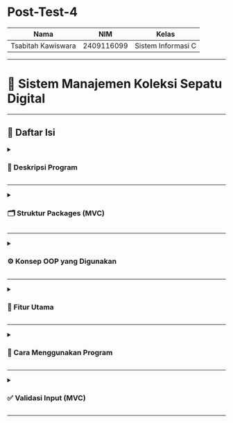# Post-Test-4

| Nama                      | NIM           | Kelas             |
|---------------------------|---------------|-------------------|
| Tsabitah Kawiswara        | 2409116099    | Sistem Informasi C |
---
# 👟 Sistem Manajemen Koleksi Sepatu Digital 
---

## 📑 Daftar Isi 

<details>
<summary><h3>📄 Deskripsi Program</h3></summary>

<img width="297" height="170" alt="image" src="https://github.com/user-attachments/assets/3b49bae4-22d8-4077-bfec-12c1a406866b" />

Sistem manajemen koleksi sepatu digital adalah sebuah program yang dirancang untuk membantu mengatur dan menyimpan data sepatu secara lebih terstruktur. Dengan menerapkan prinsip Pemrograman Berorientasi Objek (OOP), sistem ini mampu menyajikan pengelolaan data yang efisien, rapi, dan mudah dipahami. Setiap detail sepatu, mulai dari jenis, warna, hingga ukuran, dapat dicatat dan diakses dengan lebih praktis tanpa harus bergantung pada ingatan atau catatan manual. Dengan demikian, koleksi sepatu menjadi lebih tertata, terorganisir, serta meminimalisir risiko kesalahan dalam pencatatan data.


</details>

---

<details>
<summary><h3>🗂 Struktur Packages (MVC)</h3></summary>

<img width="435" height="218" alt="image" src="https://github.com/user-attachments/assets/df783380-f071-4563-9a47-d47d60cc039c" />



Program ini disusun menggunakan konsep Model-View-Controller (MVC):

## 1. model:
Berisi class–class yang mewakili data atau objek nyata (dalam hal ini produk sepatu).

* **Produk Java** → menjadi superclass (class induk) yang menyimpan atribut umum dari semua produk yaitu nama, merk, warna

* **Sepatu Java** → menjadi subclass dari Produk, yang mewarisi atribut dasar dari Produk lalu bisa menambahkan atribut khusus, yaitu ukuran atau warna.

* **Sandal Java** → juga merupakan subclass dari Produk, dengan atribut tambahan yang berbeda dari Sepatu yaitu jenis sandal.

## 2. Service:

1. Berisi class SepatuService.java yang menjalankan logika utama program.

2. Di sinilah proses CRUD (Create, Read, Update, Delete) dilakukan untuk data sepatu.

3. Selain itu, service juga mengatur validasi input (contoh: ukuran harus angka, nama tidak boleh kosong) dan pencarian koleksi sepatu atau sandal.

## 3. main (com.mycompany.mavenproject4):

1. Berisi class Mavenproject4.java yang menjadi entry point program.

   Fungsinya:

   Menampilkan menu utama ke pengguna.

   Meneruskan pilihan pengguna ke SepatuService agar diproses.

2. Dengan kata lain, package ini menjadi penghubung antara user (input/output) dengan logika bisnis yang ada di service.

## 4. Interfaces:

Package ini dibuat khusus untuk menyimpan interface yang digunakan dalam program. Dalam Java, interface adalah bentuk dari abstraction yang berisi deklarasi method (tanpa implementasi) yang wajib diimplementasikan oleh class lain.

Interface InfoProduk bertujuan untuk:

1. Menstandarkan bahwa semua class yang mewakili produk harus punya method getDeskripsi()

2. Memungkinkan polymorphism karena kita bisa memanggil getDeskripsi() pada objek bertipe InfoProduk tanpa tahu class-nya





</details>

---

<details>
<summary><h3>⚙️ Konsep OOP yang Digunakan</h3></summary>

**Penjelasan Konsep OOP dalam Program**

## ✅ 1. Abstraction (Abstraksi)
Abstraksi diterapkan dalam program ini melalui:

Abstract class: Produk

Interface: InfoProduk
| Tipe           | Nama Class/Interface | Letak File                   | Fungsi/Penjelasan                                                                  |
| -------------- | -------------------- | ---------------------------- | ---------------------------------------------------------------------------------- |
| Abstract Class | `Produk`             | `Model/Produk.java`          | Merupakan class dasar dari `Sepatu` dan `Sandal`, mewakili produk umum.            |
| Interface      | `InfoProduk`         | `Interfaces/InfoProduk.java` | Menyediakan kontrak method `getDeskripsi()` yang harus diimplementasi oleh produk. |

>Sepatu dan Sandal mewarisi class abstract Produk dan mengimplementasi interface InfoProduk, sehingga class tersebut wajib menyediakan implementasi method getDeskripsi(). 

## 🔧 Letak penerapan abstraction dalam kode:

<img width="317" height="92" alt="image" src="https://github.com/user-attachments/assets/b12e99c3-1175-40bf-bc46-afcbef638f26" />

<img width="336" height="55" alt="image" src="https://github.com/user-attachments/assets/f034bd4c-f5c8-4c36-8424-eec9301352df" />

<img width="663" height="137" alt="image" src="https://github.com/user-attachments/assets/c3699ce2-be91-4030-8b1a-8d8a1a810ef7" />

<img width="629" height="114" alt="image" src="https://github.com/user-attachments/assets/3cd94ebd-a2f0-4298-8743-94b1ad601460" />


## 🔁 2. Polymorphism (Polimorfisme)

Program ini menerapkan dua jenis polymorphism:

🔸 a. Method Overriding (Polimorfisme Dinamis)

Method getDeskripsi() di-override di class Sepatu dan Sandal.

Meski method tersebut dideklarasikan di class abstract Produk dan interface InfoProduk, tiap class (Sepatu, Sandal) punya versi implementasi sendiri.

📌 Letak di kode:

Pada Class Sandal

<img width="648" height="117" alt="image" src="https://github.com/user-attachments/assets/18961a96-9dbe-4d73-8d32-937ad44c80a6" />

Pada Class Sepatu

<img width="629" height="107" alt="image" src="https://github.com/user-attachments/assets/7754798d-8c71-4fe8-9f58-4649106b0c59" />

🔍 Tujuannya: memungkinkan objek Sepatu dan Sandal menampilkan deskripsi berbeda walaupun dipanggil dari list ArrayList<Produk> (Polymorphism via inheritance/interface).

🔹 b. Method Overloading (Polimorfisme Statis)

Method tambahSepatu() di dalam SepatuService.java di-overload dengan dua versi:

Tanpa parameter (menggunakan input Scanner)

Dengan parameter langsung (nama, merk, warna, ukuran)

📌 Letak di kode:

<img width="672" height="278" alt="image" src="https://github.com/user-attachments/assets/933795da-bafb-4838-932c-54a4b6708d3f" />

🔍 Tujuannya: memudahkan pengguna menambah sepatu baik dari input langsung atau secara otomatis (misal untuk testing/data dummy).

✅ Kesimpulan

| Konsep          | Letak Implementasi                                                                      |
| --------------- | --------------------------------------------------------------------------------------- |
| **Abstraction** | Abstract class `Produk.java` dan interface `InfoProduk.java`                            |
| **Overriding**  | Method `getDeskripsi()` di-*override* oleh `Sepatu.java` dan `Sandal.java`              |
| **Overloading** | Method `tambahSepatu()` di-*overload* di `SepatuService.java`                           |
| **Kombinasi**   | Class `Sepatu` dan `Sandal` meng-*extend* abstract class dan meng-*implement* interface |















</details>

---


<details>
<summary><h3>🌟 Fitur Utama</h3></summary>

<img width="298" height="133" alt="image" src="https://github.com/user-attachments/assets/fb3cd9f2-d005-4579-a806-9bd5311dce6e" />


1. **Tambah Sepatu**: Pengguna bisa menambahkan sepatu baru dengan detail                               lengkap (nama, merk, warna, ukuran).
2. **Tambah Sandal**: Pengguna bisa menambahkan sandal baru dengan detail seperti (nama, merk, warna, dan jenis sandal)
   
3. **Tampilkan Semua Produk**: Untuk menampilkan seluruh produk yang pernah di tambahkan ke dalam koleksi baik sepatu maupun sandal
4.  **Perbarui Produk**: Untuk mengubah data sepatu atau sandal seperti ingin mengubah ukuran, warna, nama, merk ketika merasa data yang dimasukkan sebelumnya salah atau memang ingin melakukan perubahan pada data.
5. **Hapus Produk**: Menghapus data sepatu atau sandal  dari daftar jika sudah tidak diperlukan.
6. **Cari Produk**: Mencari sepatu ataupun sandal berdasarkan kata kunci, misalnya nama, merk, atau warna
0. **Keluar**: Menutup aplikasi dengan aman setelah pengguna selesai                             melakukan pengelolaan data

</details>

---

<details>
<summary><h3>🚀 Cara Menggunakan Program </h3></summary>

Berikut tampilan menu utama:  

<img width="298" height="133" alt="image" src="https://github.com/user-attachments/assets/fb3cd9f2-d005-4579-a806-9bd5311dce6e" />


<details>
<summary><h3>1️⃣ Tambah Sepatu</h3></summary>

Di menu ini, pengguna diminta mengisi detail sepatu: nama, merk, warna, dan ukuran. Data yang valid akan langsung tersimpan, lalu program memberi konfirmasi "Sepatu berhasil ditambahkan!". Data yang dimasukkan akan otomatis tersimpan dalam koleksi.  


<img width="295" height="253" alt="image" src="https://github.com/user-attachments/assets/9e00e1eb-a073-40f2-8cea-45ac3b0548e5" />


</details>

---

<details>
<summary><h3>1️2️⃣ Tambah Sandal</h3></summary>

Di menu ini, pengguna diminta mengisi detail sepatu: nama, merk, warna, dan jenis sandal. Data yang valid akan langsung tersimpan, lalu program memberi konfirmasi "Sandal berhasil ditambahkan!". Data yang dimasukkan akan otomatis tersimpan dalam koleksi.  


<img width="326" height="247" alt="image" src="https://github.com/user-attachments/assets/f2b5aca6-885e-4e0b-8f50-bf69c4d798e8" />


</details>

---

<details>
<summary><h3>2️3️⃣Tampilkan Semua Produk</h3></summary>

Menu ini akan menampilkan semua sepatu dan sandal yang sudah ada dalam koleksi,informasi akan ditampilkan dalam bentuk list agar pengguna bisa melihat data dengan jelas. Kalau belum ada data, sistem akan memberi tahu bahwa koleksi masih kosong seperti dibawah ini: 

<img width="671" height="138" alt="image" src="https://github.com/user-attachments/assets/901d93e7-ed3a-4917-a4dc-c891b299e9eb" />


</details>

---

<details>
<summary><h3>4️⃣ Perbarui Produk</h3></summary>

Jika terdapat kesalahan data atau ada perubahan, pengguna dapat memperbarui informasi sepatu atau sandal yang sudah tersimpan. Pengguna memilih nomor sepatu atau sandal yang ingin diubah, lalu memasukkan data baru untuk mengganti yang lama. 

**Sebelum produk nomor 3 di perbarui:**

<img width="399" height="202" alt="image" src="https://github.com/user-attachments/assets/416c9b69-cd8a-414f-9d2c-9c17c76bf5dc" />

**Tampilan list koleksi setelah di perbarui:**

<img width="433" height="100" alt="image" src="https://github.com/user-attachments/assets/b52e4ae4-23e8-4e95-8dae-9b1c9efbe501" />


</details>

---

<details>
<summary><h3>5️⃣ Hapus Produk</h3></summary>

Menu ini memungkinkan pengguna menghapus sepatu tertentu dari daftar.Sistem akan menampilkan daftar sepatu dan sandal , lalu meminta konfirmasi data mana yang ingin dihapus. Sama seperti update, hanya nomor valid yang bisa dipilih. 

**Sebelum menghapus produk nomor 1:**


<img width="357" height="133" alt="image" src="https://github.com/user-attachments/assets/803dda1c-ed8e-4123-84a6-6a77ed8046a5" />


**Tampilan list koleksi ketika salah satu produk sudah di hapus:**


<img width="385" height="96" alt="image" src="https://github.com/user-attachments/assets/10bdd1a9-c7e7-451f-adde-feff6280d06d" />



</details>

---

<details>
<summary><h3>5️6️⃣ Cari Produk </h3></summary>

Fitur pencarian berfungsi untuk memudahkan pengguna menemukan data sepatu dan sandal tertentu ketika koleksi sudah cukup banyak. Pengguna hanya perlu memasukkan kata kunci berupa nama, merk, atau warna, kemudian sistem akan menampilkan daftar sepatu atau sandal yang sesuai dengan kata kunci tersebut. 

**Ketika kata kunci sesuai atau ada pada list koleksi:**


<img width="379" height="95" alt="image" src="https://github.com/user-attachments/assets/b8ac72cc-30f3-47bd-9f7f-82e853985f3e" />


**Ketika kata kunci tidak ada pada list koleksi:**


<img width="405" height="95" alt="image" src="https://github.com/user-attachments/assets/8e082e30-ae70-4002-b77e-f3576a6f1334" />


</details>

---

<details>
<summary><h3>6️7️⃣ Keluar Program</h3></summary>

Jika pengguna ingin keluar dari program, cukup memilih opsi 0 (Keluar) pada menu utama. Setelah dipilih, sistem akan menampilkan pesan “Terima kasih, program selesai.” sebagai tanda bahwa program sudah dihentikan. Bagian bawah layar juga menampilkan informasi dari Java, yaitu status BUILD SUCCESS yang berarti program berhasil dijalankan tanpa error, serta waktu total eksekusi program hingga selesai.


<img width="410" height="152" alt="image" src="https://github.com/user-attachments/assets/9a5dec09-afec-4a51-9d6a-a71e91d6aac4" />


</details>

</details>

---

<details>
<summary><h3>✅ Validasi Input (MVC)</h3></summary>
   
Pada program ini terdapat validasi input yang berfungsi untuk mencegah terjadinya output yang salah akibat data yang dimasukkan pengguna tidak sesuai format. Misalnya, untuk input merek, warna, dan nama sepatu, data yang dimasukkan harus berupa huruf. Sebaliknya, untuk input ukuran sepatu atau saat memilih menu program, data yang dimasukkan harus berupa angka. Jika pengguna memberikan input yang tidak sesuai, maka program akan menampilkan peringatan agar pengguna memasukkan data dengan format yang benar.


**1. Berikut adalah contoh ketika pengguna memasukkan data angka pada input nama sepatu (yang seharusnya huruf). Program akan menampilkan peringatan bahwa format input tidak sesuai.**


<img width="412" height="215" alt="image" src="https://github.com/user-attachments/assets/223f4d1c-04ae-4bdd-baf9-c991ae577e43" />


**2. Berikut adalah contoh ketika pengguna memasukkan data angka pada input merek sepatu. Program akan menolak input tersebut dan meminta pengguna memasukkan data dengan format huruf.**


<img width="369" height="35" alt="image" src="https://github.com/user-attachments/assets/48533167-a8c9-4f75-9e01-0eb8404c677e" />


**3. Berikut adalah contoh validasi input ketika pengguna memasukkan data yang salah pada input warna sepatu. Program akan menampilkan peringatan agar pengguna menginputkan huruf.**


<img width="364" height="39" alt="image" src="https://github.com/user-attachments/assets/f539311e-0c64-4849-8a04-947f3a39fa49" />


**4. Berikut adalah contoh validasi input pada ukuran sepatu. Jika pengguna memasukkan huruf (bukan angka), maka program akan menampilkan peringatan dan meminta pengguna untuk menginputkan angka.**

   
<img width="260" height="37" alt="image" src="https://github.com/user-attachments/assets/550c6662-1031-4ffe-bd68-75ff2a22eecd" />


**5. Berikut adalah contoh validasi input pada menu pilihan. Jika pengguna memasukkan angka yang tidak ada dalam daftar opsi, maka program akan menampilkan peringatan bahwa pilihan tidak valid.**


<img width="322" height="182" alt="image" src="https://github.com/user-attachments/assets/e71e9b62-28a7-4814-bdd5-d774abb7f2d5" />

</details>

---
